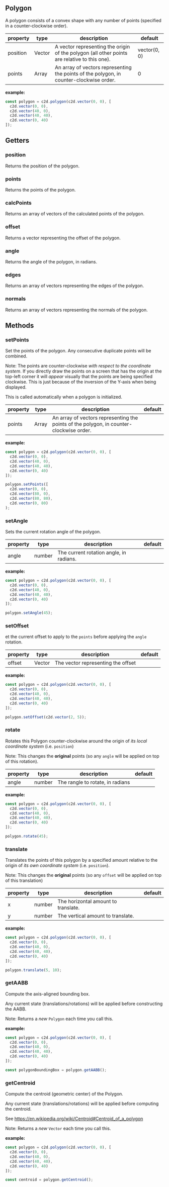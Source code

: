 ## **Polygon**

A polygon consists of a convex shape with any number of points (specified in a counter-clockwise order).

| property 	| type          	| description                                                                                 	| default      	|
|----------	|---------------	|---------------------------------------------------------------------------------------------	|--------------	|
| position 	| Vector        	| A vector representing the origin of the polygon (all other points are relative to this one). 	| vector(0, 0) 	|
| points   	| Array<Vector> 	| An array of vectors representing the points of the polygon, in counter-clockwise order.     	| 0            	|

**example:**

```js
const polygon = c2d.polygon(c2d.vector(0, 0), [
  c2d.vector(0, 0),
  c2d.vector(40, 0),
  c2d.vector(40, 40),
  c2d.vector(0, 40)
]);
```

## **Getters**

### **position**

Returns the position of the polygon.

### **points**

Returns the points of the polygon.

### **calcPoints**

Returns an array of vectors of the calculated points of the polygon.

### **offset**

Returns a vector representing the offset of the polygon.

### **angle**

Returns the angle of the polygon, in radians.

### **edges**

Returns an array of vectors representing the edges of the polygon.

### **normals**

Returns an array of vectors representing the normals of the polygon.

## **Methods**

### **setPoints**

Set the points of the polygon. Any consecutive duplicate points will be combined.

Note: The points are counter-clockwise *with respect to the coordinate system*. If you directly draw the points on a screen that has the origin at the top-left corner it will _appear_ visually that the points are being specified clockwise. This is just because of the inversion of the Y-axis when being displayed.

This is called automatically when a polygon is initialized.

| property 	| type          	| description                                                                                 	| default      	|
|----------	|---------------	|---------------------------------------------------------------------------------------------	|--------------	|
| points   	| Array<Vector> 	| An array of vectors representing the points of the polygon, in counter-clockwise order.     	|             	|

**example:**

```js
const polygon = c2d.polygon(c2d.vector(0, 0), [
  c2d.vector(0, 0),
  c2d.vector(40, 0),
  c2d.vector(40, 40),
  c2d.vector(0, 40)
]);

polygon.setPoints([
  c2d.vector(0, 0),
  c2d.vector(80, 0),
  c2d.vector(80, 80),
  c2d.vector(0, 80)
);
```

### **setAngle**

Sets the current rotation angle of the polygon.

| property 	| type          	| description                                                                             	| default      	|
|----------	|---------------	|-----------------------------------------------------------------------------------------	|--------------	|
| angle    	| number        	| The current rotation angle, in radians.                                                 	|             	|

**example:**

```js
const polygon = c2d.polygon(c2d.vector(0, 0), [
  c2d.vector(0, 0),
  c2d.vector(40, 0),
  c2d.vector(40, 40),
  c2d.vector(0, 40)
]);

polygon.setAngle(45);
```

### **setOffset**

et the current offset to apply to the `points` before applying the `angle` rotation.

| property 	| type          	| description                                                                             	| default      	|
|----------	|---------------	|-----------------------------------------------------------------------------------------	|--------------	|
| offset   	| Vector        	| The vector representing the offset                                                      	|             	|

**example:**

```js
const polygon = c2d.polygon(c2d.vector(0, 0), [
  c2d.vector(0, 0),
  c2d.vector(40, 0),
  c2d.vector(40, 40),
  c2d.vector(0, 40)
]);

polygon.setOffset(c2d.vector(2, 5));
```

### **rotate**

Rotates this Polygon counter-clockwise around the origin of *its local coordinate system* (i.e. `position`)

Note: This changes the **original** points (so any `angle` will be applied on top of this rotation).

| property 	| type          	| description                                                                             	| default      	|
|----------	|---------------	|-----------------------------------------------------------------------------------------	|--------------	|
| angle    	| number        	| The rangle to rotate, in radians                                                        	|             	|

**example:**

```js
const polygon = c2d.polygon(c2d.vector(0, 0), [
  c2d.vector(0, 0),
  c2d.vector(40, 0),
  c2d.vector(40, 40),
  c2d.vector(0, 40)
]);

polygon.rotate(45);
```

### **translate**

Translates the points of this polygon by a specified amount relative to the origin of *its own coordinate system* (i.e. `position`).

Note: This changes the **original** points (so any `offset` will be applied on top of this translation)

| property 	| type   	| description                         	| default 	|
|----------	|--------	|-------------------------------------	|---------	|
| x        	| number 	| The horizontal amount to translate. 	|         	|
| y        	| number 	| The vertical amount to translate.   	|         	|

**example:**

```js
const polygon = c2d.polygon(c2d.vector(0, 0), [
  c2d.vector(0, 0),
  c2d.vector(40, 0),
  c2d.vector(40, 40),
  c2d.vector(0, 40)
]);

polygon.translate(5, 10);
```

### **getAABB**

Compute the axis-aligned bounding box.

Any current state (translations/rotations) will be applied before constructing the AABB.

Note: Returns a _new_ `Polygon` each time you call this.

**example:**

```js
const polygon = c2d.polygon(c2d.vector(0, 0), [
  c2d.vector(0, 0),
  c2d.vector(40, 0),
  c2d.vector(40, 40),
  c2d.vector(0, 40)
]);

const polygonBoundingBox = polygon.getAABB();
```

### **getCentroid**

Compute the centroid (geometric center) of the Polygon.

Any current state (translations/rotations) will be applied before computing the centroid.

See https://en.wikipedia.org/wiki/Centroid#Centroid_of_a_polygon

Note: Returns a _new_ `Vector` each time you call this.

**example:**

```js
const polygon = c2d.polygon(c2d.vector(0, 0), [
  c2d.vector(0, 0),
  c2d.vector(40, 0),
  c2d.vector(40, 40),
  c2d.vector(0, 40)
]);

const centroid = polygon.getCentroid();
```